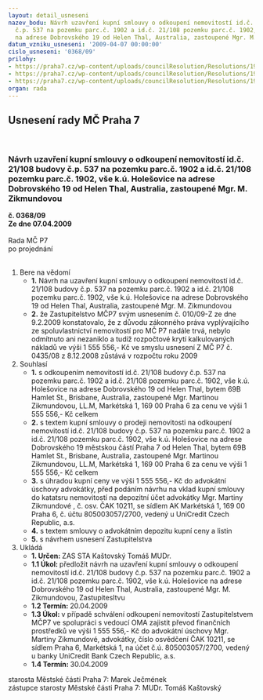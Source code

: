 ```yaml
---
layout: detail_usneseni
nazev_bodu: Návrh uzavření kupní smlouvy o odkoupení nemovitostí id.č. 21/108 budovy
  č.p. 537 na pozemku parc.č. 1902 a id.č. 21/108 pozemku parc.č. 1902, vše k.ú. Holešovice
  na adrese Dobrovského 19 od Helen Thal, Australia, zastoupené Mgr. M. Zikmundovou
datum_vzniku_usneseni: '2009-04-07 00:00:00'
cislo_usneseni: '0368/09'
prilohy:
- https://praha7.cz/wp-content/uploads/councilResolution/Resolutions/19047/18-010z.doc
- https://praha7.cz/wp-content/uploads/councilResolution/Resolutions/19047/18-0435z.doc
- https://praha7.cz/wp-content/uploads/councilResolution/Resolutions/19047/18-helenthaldobr19z.doc
organ: rada
---
```

<div id="ucUsn_pList" class="usn">
	<span><h2>Usnesení rady MČ Praha 7 </h2>
<br></span><div class="standBody">
<span><h3>Návrh uzavření kupní smlouvy o odkoupení nemovitostí id.č. 21/108 budovy č.p. 537 na pozemku parc.č. 1902 a id.č. 21/108 pozemku parc.č. 1902, vše k.ú. Holešovice na adrese Dobrovského 19 od Helen Thal, Australia, zastoupené Mgr. M. Zikmundovou</h3></span><div class="center">
		<strong>č. 0368/09</strong><br>
	</div>
<div class="center">
		<strong>Ze dne 07.04.2009</strong><br><br>
	</div>Rada MČ P7<br> po projednání<br><br><ol>
<li>Bere na vědomí<ul>
<li>
<strong>1.</strong> Návrh na uzavření kupní smlouvy o odkoupení nemovitostí id.č. 21/108 budovy č.p. 537 na pozemku parc.č. 1902 a id.č. 21/108 pozemku parc.č. 1902, vše k.ú. Holešovice na adrese Dobrovského 19 od Helen Thal, Australia, zastoupené Mgr. M. Zikmundovou</li>
<li>
<strong>2.</strong> že Zastupitelstvo MČP7 svým usnesením č. 010/09-Z ze dne 9.2.2009 konstatovalo, že z důvodu zákonného práva vyplývajícího ze spoluvlastnictví nemovitostí pro MČ P7 nadále trvá, nebylo odmítnuto ani nezaniklo a tudíž rozpočtové krytí kalkulovaných nákladů ve výši 1 555 556,- Kč ve smyslu usnesení Z MČ P7 č. 0435/08 z 8.12.2008 zůstává v rozpočtu roku 2009 </li>
</ul>
</li>
<li>Souhlasí<ul>
<li>
<strong>1.</strong> s odkoupením nemovitostí id.č. 21/108 budovy č.p. 537 na pozemku parc.č. 1902 a id.č. 21/108 pozemku parc.č. 1902, vše k.ú. Holešovice na adrese Dobrovského 19 od Helen Thal, bytem 69B Hamlet St., Brisbane, Australia, zastoupené Mgr. Martinou Zikmundovou, LL.M, Markétská 1, 169 00 Praha 6 za cenu ve výši       1 555 556,- Kč celkem</li>
<li>
<strong>2.</strong> s textem kupní smlouvy o prodeji nemovitosti na odkoupení nemovitostí id.č. 21/108 budovy č.p. 537 na pozemku parc.č. 1902 a id.č. 21/108 pozemku parc.č. 1902, vše k.ú. Holešovice na adrese Dobrovského 19  městskou částí Praha 7 od Helen Thal, bytem 69B Hamlet St., Brisbane, Australia, zastoupené Mgr. Martinou Zikmundovou, LL.M, Markétská 1, 169 00 Praha 6 za cenu ve výši       1 555 556,- Kč celkem</li>
<li>
<strong>3.</strong> s úhradou kupní ceny ve výši 1 555 556,- Kč do advokátní úschovy advokátky, před podáním návrhu na vklad kupní smlouvy do katatsru nemovitostí na depozitní účet advokátky Mgr. Martiny Zikmundové , č. osv. ČAK 10211, se sídlem AK Markétská 1, 169 00 Praha 6,  č. účtu 805003057/2700, vedený u UniCredit Czech Republic, a.s.</li>
<li>
<strong>4.</strong> s textem smlouvy o advokátním depozitu kupní ceny a listin</li>
<li>
<strong>5.</strong> s návrhem usnesení Zastupitelstva</li>
</ul>
</li>
<li>Ukládá<ul>
<li>
<strong>1. Určen: </strong>ZAS STA Kaštovský Tomáš MUDr.</li>
<li>
<strong>1.1 Úkol: </strong>předložit návrh na  uzavření kupní smlouvy o odkoupení nemovitostí id.č. 21/108 budovy č.p. 537 na pozemku parc.č. 1902 a id.č. 21/108 pozemku parc.č. 1902, vše k.ú. Holešovice na adrese Dobrovského 19 od Helen Thal, Australia, zastoupené Mgr. M. Zikmundovou, Zastupitesltvu</li>
<li>
<strong>1.2 Termín: </strong>20.04.2009</li>
<li>
<strong>1.3 Úkol: </strong>v případě schválení  odkoupení  nemovitostí Zastupitelstvem MČP7  ve spolupráci s vedoucí OMA zajistit převod finančních prostředků ve výši 1 555 556,- Kč do advokátní úschovy Mgr. Martiny Zikmundové, advokátky, číslo osvědčení ČAK 10211, se sídlem Praha 6, Markétská 1, na účet č.ú. 805003057/2700, vedený u banky UniCredit  Bank Czech Republic, a.s.</li>
<li>
<strong>1.4 Termín: </strong>30.04.2009</li>
</ul>
</li>
</ol>starosta Městské části Praha 7: Marek Ječmének<br>zástupce starosty Městské části Praha 7: MUDr. Tomáš Kaštovský 
</div>
</div>